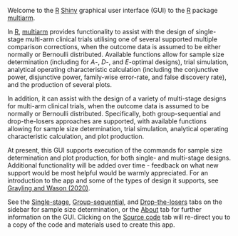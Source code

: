 Welcome to the [R<sup><i class="fa fa-external-link" style="font-size:6px"></i></sup>](https://www.r-project.org/) [Shiny<sup><i class="fa fa-external-link" style="font-size:6px"></i></sup>](https://shiny.rstudio.com/) graphical user interface (GUI) to the [R<sup><i class="fa fa-external-link" style="font-size:6px"></i></sup>](https://www.r-project.org/) package [multiarm<sup><i class="fa fa-external-link" style="font-size:6px"></i></sup>](https://github.com/mjg211/multiarm/).

In [R<sup><i class="fa fa-external-link" style="font-size:6px"></i></sup>](https://www.r-project.org/), [multiarm<sup><i class="fa fa-external-link" style="font-size:6px"></i></sup>](https://github.com/mjg211/multiarm/) provides functionality to assist with the design of single-stage multi-arm clinical trials utilising one of several supported multiple comparison corrections, when the outcome data is assumed to be either normally or Bernoulli distributed.
Available functions allow for sample size determination (including for *A*-, *D*-, and *E*-optimal designs), trial simulation, analytical operating characteristic calculation (including the conjunctive power, disjunctive power, family-wise error-rate, and false discovery rate), and the production of several plots.

In addition, it can assist with the design of a variety of multi-stage designs for multi-arm clinical trials, when the outcome data is assumed to be normally or Bernoulli distributed.
Specifically, both group-sequential and drop-the-losers approaches are supported, with available functions allowing for sample size determination, trial simulation, analytical operating characteristic calculation, and plot production.

At present, this GUI supports execution of the commands for sample size determination and plot production, for both single- and multi-stage designs.
Additional functionality will be added over time - feedback on what new support would be most helpful would be warmly appreciated.
For an introduction to the app and some of the types of design it supports, see [Grayling and Wason (2020)<sup><i class="fa fa-external-link" style="font-size:6px"></i></sup>](http://doi.org/10.1186/s12885-020-6525-0).

See the <a onclick="openTab(&#39;design_ss_bern&#39;)" href="#">Single-stage</a>, <a onclick="openTab(&#39;design_gs_bern&#39;)" href="#">Group-sequential</a>, and <a onclick="openTab(&#39;design_dtl_bern&#39;)" href="#">Drop-the-losers</a> tabs on the sidebar for sample size determination, or the <a onclick="openTab(&#39;about&#39;)" href="#">About</a> tab for further information on the GUI.
Clicking on the [Source code<sup><i class="fa fa-external-link" style="font-size:6px"></i></sup>](https://github.com/mjg211/multiarm) tab will re-direct you to a copy of the code and materials used to create this app.
